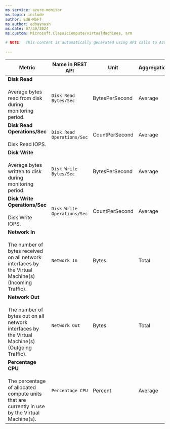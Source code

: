 ```yaml
---
ms.service: azure-monitor
ms.topic: include
author: EdB-MSFT
ms.author: edbaynash
ms.date: 07/30/2024
ms.custom: Microsoft.ClassicCompute/virtualMachines, arm

# NOTE:  This content is automatically generated using API calls to Azure. Any edits made on these files will be overwritten in the next run of the script. 
 
---
```



|Metric|Name in REST API|Unit|Aggregation|Dimensions|Time Grains|DS Export|
|---|---|---|---|---|---|---|
|**Disk Read**<br><br>Average bytes read from disk during monitoring period. |`Disk Read Bytes/Sec` |BytesPerSecond |Average |\<none\>|PT1M |No|
|**Disk Read Operations/Sec**<br><br>Disk Read IOPS. |`Disk Read Operations/Sec` |CountPerSecond |Average |\<none\>|PT1M |Yes|
|**Disk Write**<br><br>Average bytes written to disk during monitoring period. |`Disk Write Bytes/Sec` |BytesPerSecond |Average |\<none\>|PT1M |No|
|**Disk Write Operations/Sec**<br><br>Disk Write IOPS. |`Disk Write Operations/Sec` |CountPerSecond |Average |\<none\>|PT1M |Yes|
|**Network In**<br><br>The number of bytes received on all network interfaces by the Virtual Machine(s) (Incoming Traffic). |`Network In` |Bytes |Total |\<none\>|PT1M |Yes|
|**Network Out**<br><br>The number of bytes out on all network interfaces by the Virtual Machine(s) (Outgoing Traffic). |`Network Out` |Bytes |Total |\<none\>|PT1M |Yes|
|**Percentage CPU**<br><br>The percentage of allocated compute units that are currently in use by the Virtual Machine(s). |`Percentage CPU` |Percent |Average |\<none\>|PT1M |Yes|